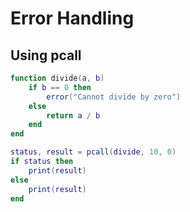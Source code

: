# Error Handling

## Using pcall

```lua
function divide(a, b)
    if b == 0 then
        error("Cannot divide by zero")
    else
        return a / b
    end
end

status, result = pcall(divide, 10, 0)
if status then
    print(result)
else
    print(result)
end
```

